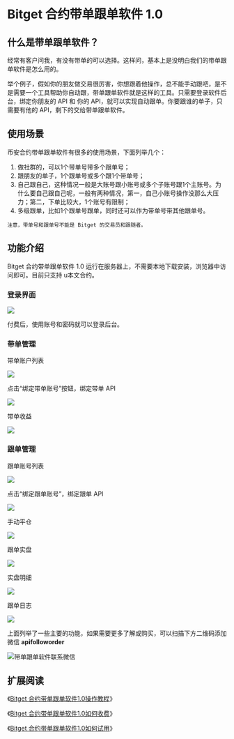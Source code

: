 # Bitget 合约带单跟单软件 1.0

## 什么是带单跟单软件？

经常有客户问我，有没有带单的可以选择。这样问，基本上是没明白我们的带单跟单软件是怎么用的。

举个例子，假如你的朋友做交易很厉害，你想跟着他操作，总不能手动跟吧，是不是需要一个工具帮助你自动跟，带单跟单软件就是这样的工具。只需要登录软件后台，绑定你朋友的 API 和 你的 API，就可以实现自动跟单。你要跟谁的单子，只需要有他的 API，剩下的交给带单跟单软件。

## 使用场景
币安合约带单跟单软件有很多的使用场景，下面列举几个：

1. 做社群的，可以1个带单号带多个跟单号；
1. 跟朋友的单子，1个跟单号或多个跟1个带单号；
1. 自己跟自己，这种情况一般是大账号跟小账号或多个子账号跟1个主账号。为什么要自己跟自己呢，一般有两种情况，第一，自己小账号操作没那么大压力；第二，下单比较大，1个账号有限制；
1. 多级跟单，比如1个跟单号跟单，同时还可以作为带单号带其他跟单号。

`注意，带单号和跟单号不能是 Bitget 的交易员和跟随者。`


## 功能介绍
Bitget 合约带单跟单软件 1.0 运行在服务器上，不需要本地下载安装，浏览器中访问即可。目前只支持 u本文合约。

### 登录界面

![](https://www.chengxulvtu.net/wp-content/uploads/2023/05/2023053011073187.png)

付费后，使用账号和密码就可以登录后台。

### 带单管理

带单账户列表

![](https://www.chengxulvtu.net/wp-content/uploads/2023/05/2023053011075997-1024x466.png)

点击“绑定带单账号”按钮，绑定带单 API

![](https://www.chengxulvtu.net/wp-content/uploads/2023/05/2023053011081689.png)

带单收益

![](https://www.chengxulvtu.net/wp-content/uploads/2023/05/2023053011094247-1024x352.png)

### 跟单管理

跟单账号列表

![](https://www.chengxulvtu.net/wp-content/uploads/2023/05/2023053011100718-1024x419.png)

点击“绑定跟单账号”，绑定跟单 API

![](https://www.chengxulvtu.net/wp-content/uploads/2023/05/2023053011101755-1024x725.png)

手动平仓

![](https://www.chengxulvtu.net/wp-content/uploads/2023/05/2023053011103926-1024x481.png)

跟单实盘

![](https://www.chengxulvtu.net/wp-content/uploads/2023/05/2023053011113654-1024x496.png)

实盘明细

![](https://www.chengxulvtu.net/wp-content/uploads/2023/05/2023053011120017.png)


跟单日志

![](https://www.chengxulvtu.net/wp-content/uploads/2023/05/2023053011121565-1024x436.png)

上面列举了一些主要的功能，如果需要更多了解或购买，可以扫描下方二维码添加微信 **apifolloworder**

![带单跟单软件联系微信](https://www.chengxulvtu.net/wp-content/uploads/2023/03/2023032613523729.jpg)


## 扩展阅读
《[Bitget 合约带单跟单软件1.0操作教程](https://www.chengxulvtu.net/bitget-futures-copy-trading-v1-tutorial/)》

《[Bitget 合约带单跟单软件1.0如何收费](https://www.chengxulvtu.net/bitget-futures-copy-trading-v1-price/)》

《[Bitget 合约带单跟单软件1.0如何试用](https://www.chengxulvtu.net/how-to-try-bitget-futures-copy-trading-v1/)》